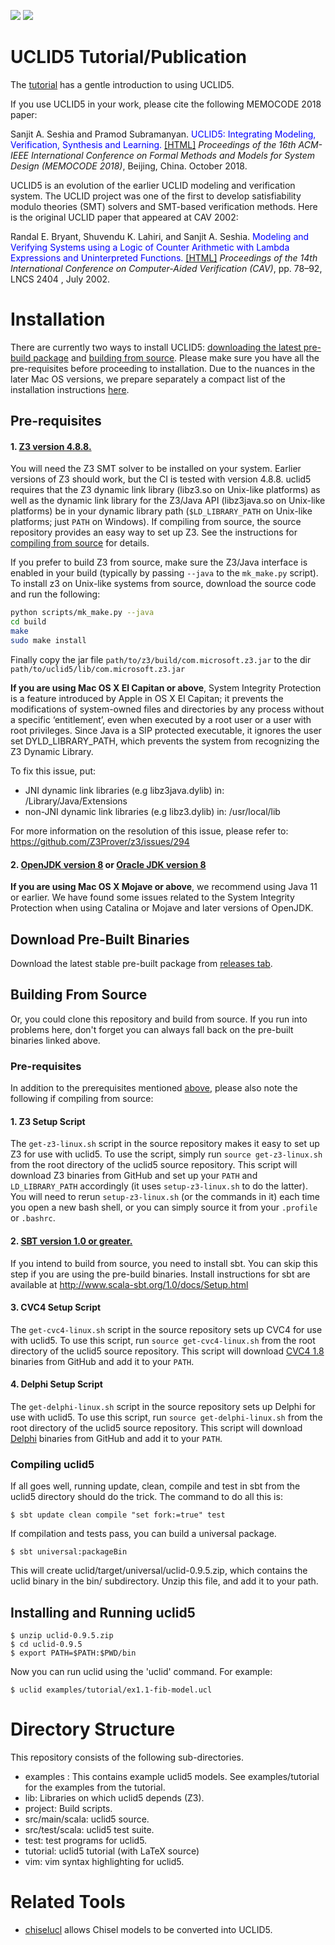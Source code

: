 <a href="https://travis-ci.org/uclid-org/uclid"><img src="https://travis-ci.org/uclid-org/uclid.svg?branch=master"></a>
![](https://github.com/uclid-org/uclid/workflows/Uclid%20CI/badge.svg)

# UCLID5 Tutorial/Publication

The [tutorial](https://github.com/uclid-org/uclid/blob/master/tutorial/tutorial.pdf) has a gentle introduction to using UCLID5.

If you use UCLID5 in your work, please cite the following MEMOCODE 2018 paper:

Sanjit A. Seshia and Pramod Subramanyan. <font color="blue">UCLID5: Integrating Modeling, Verification, Synthesis and Learning.</font> [\[HTML\]](https://people.eecs.berkeley.edu/~sseshia/pubs/b2hd-seshia-memocode18.html)
*Proceedings of the 16th ACM-IEEE International Conference on Formal Methods and Models for System Design (MEMOCODE 2018)*, Beijing, China. October 2018. 

UCLID5 is an evolution of the earlier UCLID modeling and verification system. The UCLID project was one of the first to develop satisfiability modulo theories (SMT) solvers and SMT-based verification methods. Here is the original UCLID paper that appeared at CAV 2002:

Randal E. Bryant, Shuvendu K. Lahiri, and Sanjit A. Seshia. <font color="blue">Modeling and Verifying Systems using a Logic of Counter Arithmetic with Lambda Expressions and Uninterpreted Functions.</font> [\[HTML\]](https://people.eecs.berkeley.edu/~sseshia/pubs/b2hd-bryant-cav02.html)
*Proceedings of the 14th International Conference on Computer-Aided Verification (CAV)*, pp. 78–92, LNCS 2404 , July 2002.

# Installation
There are currently two ways to install UCLID5: [downloading the latest pre-build package](#prebuilt) and [building from source](#srcbuild). Please make sure you have all the pre-requisites before proceeding to installation. Due to the nuances in the later Mac OS versions, we prepare separately a compact list of the installation instructions [here](mac-install.md). 

## <a name="prereqs"></a> Pre-requisites

#### 1. [Z3 version 4.8.8.](https://github.com/Z3Prover/z3/releases/tag/z3-4.8.8)
You will need the Z3 SMT solver to be installed on your system. Earlier versions of Z3 should work, but the CI is tested with version 4.8.8. uclid5 requires that the Z3 dynamic link library (libz3.so on Unix-like platforms) as well as the dynamic link library for the Z3/Java API (libz3java.so on Unix-like platforms) be in your dynamic library path (`$LD_LIBRARY_PATH` on Unix-like platforms; just `PATH` on Windows). If compiling from source, the source repository provides an easy way to set up Z3. See the instructions for [compiling from source](#srcbuild) for details.

If you prefer to build Z3 from source, make sure the Z3/Java interface is enabled in your build (typically by passing `--java` to the `mk_make.py` script). To install z3 on Unix-like systems from source, download the source code and run the following:

```bash
python scripts/mk_make.py --java
cd build
make
sudo make install
```

Finally copy the jar file  `path/to/z3/build/com.microsoft.z3.jar` to the dir `path/to/uclid5/lib/com.microsoft.z3.jar`

**If you are using Mac OS X El Capitan or above**, System Integrity Protection is a feature introduced by Apple in OS X El Capitan; it prevents the modifications of system-owned files and directories by any process without a specific ‘entitlement’, even when executed by a root user or a user with root privileges. Since Java is a SIP protected executable, it ignores the user set DYLD_LIBRARY_PATH, which prevents the system from recognizing the Z3 Dynamic Library. 

To fix this issue, put:
- JNI dynamic link libraries (e.g libz3java.dylib) in:       /Library/Java/Extensions
- non-JNI dynamic link libraries (e.g libz3.dylib) in:      /usr/local/lib

For more information on the resolution of this issue, please refer to:
https://github.com/Z3Prover/z3/issues/294

#### 2. [OpenJDK version 8](https://openjdk.java.net/) or [Oracle JDK version 8](https://www.oracle.com/java/technologies/javase/javase-jdk8-downloads.html)
**If you are using Mac OS X Mojave or above**, we recommend using Java 11 or earlier. We have found some issues related to the System Integrity Protection when using Catalina or Mojave and later versions of OpenJDK.

## <a name="prebuilt"></a> Download Pre-Built Binaries

Download the latest stable pre-built package from [releases tab](https://github.com/uclid-org/uclid/releases).

## <a name="srcbuild"></a> Building From Source

Or, you could clone this repository and build from source. If you run into problems here, don't forget you can always fall back on the pre-built binaries linked above.

### Pre-requisites
In addition to the prerequisites mentioned [above](#prereqs), please also note the following if compiling from source:

#### 1. Z3 Setup Script

The `get-z3-linux.sh` script in the source repository makes it easy to set up Z3 for use with uclid5. To use the script, simply run `source get-z3-linux.sh` from the root directory of the uclid5 source repository. This script will download Z3 binaries from GitHub and set up your `PATH` and `LD_LIBRARY_PATH` accordingly (it uses `setup-z3-linux.sh` to do the latter). You will need to rerun `setup-z3-linux.sh` (or the commands in it) each time you open a new bash shell, or you can simply source it from your `.profile` or `.bashrc`.

#### 2. [SBT version 1.0 or greater.](http://www.scala-sbt.org/1.0/docs/Setup.html)
If you intend to build from source, you need to install sbt. You can skip this step if you are using the pre-build binaries. Install instructions for sbt are available at http://www.scala-sbt.org/1.0/docs/Setup.html

#### 3. CVC4 Setup Script

The `get-cvc4-linux.sh` script in the source repository sets up CVC4 for use with uclid5. To use this script, run `source get-cvc4-linux.sh` from the root directory of the uclid5 source repository. This script will download [CVC4 1.8](https://github.com/CVC4/CVC4) binaries from GitHub and add it to your `PATH`.

#### 4. Delphi Setup Script

The `get-delphi-linux.sh` script in the source repository sets up Delphi for use with uclid5. To use this script, run `source get-delphi-linux.sh` from the root directory of the uclid5 source repository. This script will download [Delphi](https://github.com/polgreen/delphi) binaries from GitHub and add it to your `PATH`.

### Compiling uclid5

If all goes well, running update, clean, compile and test in sbt from the uclid5 directory should do the trick. The command to do all this is:

    $ sbt update clean compile "set fork:=true" test

If compilation and tests pass, you can build a universal package.

    $ sbt universal:packageBin

This will create uclid/target/universal/uclid-0.9.5.zip, which contains the uclid binary in the bin/ subdirectory. Unzip this file, and add it to your path.

## Installing and Running uclid5

    $ unzip uclid-0.9.5.zip
    $ cd uclid-0.9.5
    $ export PATH=$PATH:$PWD/bin

Now you can run uclid using the 'uclid' command. For example:

    $ uclid examples/tutorial/ex1.1-fib-model.ucl

# Directory Structure

This repository consists of the following sub-directories.
 - examples : This contains example uclid5 models. See examples/tutorial for the examples from the tutorial.
 - lib: Libraries on which uclid5 depends (Z3).
 - project: Build scripts.
 - src/main/scala: uclid5 source.
 - src/test/scala: uclid5 test suite.
 - test: test programs for uclid5.
 - tutorial: uclid5 tutorial (with LaTeX source)
 - vim: vim syntax highlighting for uclid5. 

# Related Tools

* [chiselucl](https://github.com/uclid-org/chiselucl) allows Chisel models to be converted into UCLID5.
